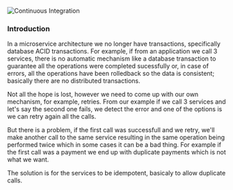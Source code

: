 ![Continuous Integration](https://github.com/calinvlt/idempotent-api/actions/workflows/ci.yaml/badge.svg)

### Introduction

In a microservice architecture we no longer have transactions, specifically database ACID transactions. For example, if from an application we call 3 services, there is no automatic mechanism like a database transaction to guarantee all the operations were completed sucessfully or, in case of errors, all the operations have been rolledback so the data is consistent; basically there are no distributed transactions.

Not all the hope is lost, however we need to come up with our own mechanism, for example, retries. From our example if we call 3 services and let's say the second one fails, we detect the error and one of the options is we can retry again all the calls. 

But there is a problem, if the first call was successfull and we retry, we'll make another call to the same service resulting in the same operation being performed twice which in some cases it can be a bad thing. For example if the first call was a payment we end up with duplicate payments which is not what we want.

The solution is for the services to be idempotent, basicaly to allow duplicate calls.
